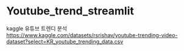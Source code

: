 # Youtube_trend_streamlit

kaggle 유튜브 트렌디 분석
https://www.kaggle.com/datasets/rsrishav/youtube-trending-video-dataset?select=KR_youtube_trending_data.csv
